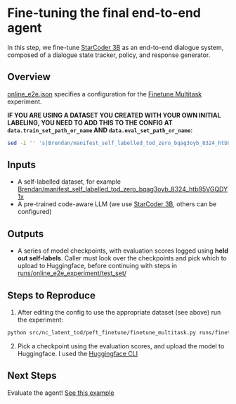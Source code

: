 # Fine-tuning the final end-to-end agent

In this step, we fine-tune [StarCoder 3B](https://huggingface.co/bigcode/starcoderbase-3b) as an end-to-end dialogue system, composed of a dialogue state tracker, policy, and response generator.

## Overview

[online_e2e.json](online_e2e.json) specifies a configuration for the [Finetune Multitask](/src/nc_latent_tod/peft_finetune/finetune_multitask.py) experiment.

**IF YOU ARE USING A DATASET YOU CREATED WITH YOUR OWN INITIAL LABELING, YOU NEED TO ADD THIS TO THE CONFIG AT `data.train_set_path_or_name` AND `data.eval_set_path_or_name`:**

```bash
sed -i '' 's|Brendan/manifest_self_labelled_tod_zero_bqag3oyb_8324_htb95VGQDY1x|your-data-set-path-here|g' online_e2e.json
```

## Inputs

- A self-labelled dataset, for example [Brendan/manifest_self_labelled_tod_zero_bqag3oyb_8324_htb95VGQDY1x](https://huggingface.co/datasets/Brendan/manifest_self_labelled_tod_zero_bqag3oyb_8324_htb95VGQDY1x)
- A pre-trained code-aware LLM (we use [StarCoder 3B](https://huggingface.co/bigcode/starcoderbase-3b), others can be configured)

## Outputs

- A series of model checkpoints, with evaluation scores logged using **held out self-labels**. Caller must look over the checkpoints and pick which to upload to Huggingface, before continuing with steps in [runs/online_e2e_experiment/test_set/](/runs/online_e2e_experiment/test_set/README.md)

## Steps to Reproduce

1. After editing the config to use the appropriate dataset (see above) run the experiment:

```bash
python src/nc_latent_tod/peft_finetune/finetune_multitask.py runs/finetune_multitask/starcoder_3b/online_e2e/online_e2e.json
```

2. Pick a checkpoint using the evaluation scores, and upload the model to Huggingface. I used the [Huggingface CLI](https://huggingface.co/docs/huggingface_hub/en/guides/cli)

## Next Steps

Evaluate the agent! [See this example]([runs/online_e2e_experiment/test_set/](/runs/online_e2e_experiment/test_set/README.md))